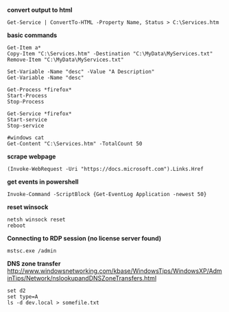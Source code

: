 **convert output to html**
```
Get-Service | ConvertTo-HTML -Property Name, Status > C:\Services.htm
```

**basic commands**
```
Get-Item a*
Copy-Item "C:\Services.htm" -Destination "C:\MyData\MyServices.txt"
Remove-Item "C:\MyData\MyServices.txt"

Set-Variable -Name "desc" -Value "A Description"
Get-Variable -Name "desc"

Get-Process *firefox*
Start-Process
Stop-Process

Get-Service *firefox*
Start-service
Stop-service

#windows cat
Get-Content "C:\Services.htm" -TotalCount 50
```

**scrape webpage**
```
(Invoke-WebRequest -Uri "https://docs.microsoft.com").Links.Href
```

**get events in powershell**
```
Invoke-Command -ScriptBlock {Get-EventLog Application -newest 50}
```

**reset winsock**
```
netsh winsock reset
reboot
```

**Connecting to RDP session (no license server found)**
```
mstsc.exe /admin
```

**DNS zone transfer**
http://www.windowsnetworking.com/kbase/WindowsTips/WindowsXP/AdminTips/Network/nslookupandDNSZoneTransfers.html
```
set d2
set type=A
ls -d dev.local > somefile.txt
```
